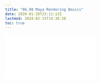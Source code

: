 ```yaml
---
title: "06.08 Maya Rendering Basics"
date: 2020-01-26T23:11:13Z
lastmod: 2024-02-15T14:30:28
toc: true
---
```


![Link to included file content](../../../../3d-modeling/maya/maya-rendering-basics.md)
